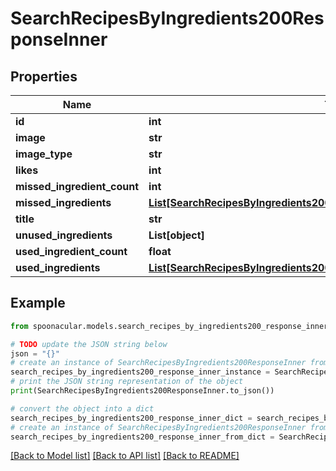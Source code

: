 # SearchRecipesByIngredients200ResponseInner


## Properties

Name | Type | Description | Notes
------------ | ------------- | ------------- | -------------
**id** | **int** |  | 
**image** | **str** |  | 
**image_type** | **str** |  | 
**likes** | **int** |  | 
**missed_ingredient_count** | **int** |  | 
**missed_ingredients** | [**List[SearchRecipesByIngredients200ResponseInnerMissedIngredientsInner]**](SearchRecipesByIngredients200ResponseInnerMissedIngredientsInner.md) |  | 
**title** | **str** |  | 
**unused_ingredients** | **List[object]** |  | 
**used_ingredient_count** | **float** |  | 
**used_ingredients** | [**List[SearchRecipesByIngredients200ResponseInnerMissedIngredientsInner]**](SearchRecipesByIngredients200ResponseInnerMissedIngredientsInner.md) |  | 

## Example

```python
from spoonacular.models.search_recipes_by_ingredients200_response_inner import SearchRecipesByIngredients200ResponseInner

# TODO update the JSON string below
json = "{}"
# create an instance of SearchRecipesByIngredients200ResponseInner from a JSON string
search_recipes_by_ingredients200_response_inner_instance = SearchRecipesByIngredients200ResponseInner.from_json(json)
# print the JSON string representation of the object
print(SearchRecipesByIngredients200ResponseInner.to_json())

# convert the object into a dict
search_recipes_by_ingredients200_response_inner_dict = search_recipes_by_ingredients200_response_inner_instance.to_dict()
# create an instance of SearchRecipesByIngredients200ResponseInner from a dict
search_recipes_by_ingredients200_response_inner_from_dict = SearchRecipesByIngredients200ResponseInner.from_dict(search_recipes_by_ingredients200_response_inner_dict)
```
[[Back to Model list]](../README.md#documentation-for-models) [[Back to API list]](../README.md#documentation-for-api-endpoints) [[Back to README]](../README.md)


